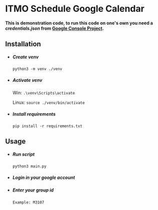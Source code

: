 # ITMO Schedule Google Calendar

#### This is **demonstration** code, to run this code on one's own you need a ***credentials.json*** from [Google Console Project](https://console.cloud.google.com/). 

## Installation
- ##### Create venv

   ```python3 -m venv ./venv```
- ##### Activate venv
 
   Win: ```.\venv\Scripts\activate```
   
   Linux: ```source ./venv/bin/activate```
- ##### Install requirements
 
   ```pip install -r requirements.txt```

## Usage
- ##### Run script

   ```python3 main.py```
   
- ##### Login in your google account

- ##### Enter your group id
   
   ```Example: M3107```
